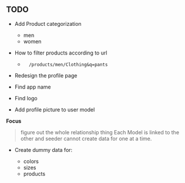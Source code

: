 ## TODO

-   Add Product categorization

    -   men
    -   women

-   How to filter products according to url

    -   ```
          /products/men/Clothing&q=pants
        ```

-   Redesign the profile page
-   Find app name
-   Find logo
-   Add profile picture to user model

**Focus**

> figure out the whole relationship thing
> Each Model is linked to the other and seeder cannot create data
> for one at a time.

-   Create dummy data for:

    -   colors
    -   sizes
    -   products
